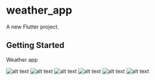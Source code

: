 # weather_app

A new Flutter project.

## Getting Started

Weather app


![alt text](https://github.com/satyaroutray1/weather_app_ysl/blob/master/assets/images/1.jpg?raw=true)
![alt text](https://github.com/satyaroutray1/weather_app_ysl/blob/master/assets/images/2.jpg?raw=true)
![alt text](https://github.com/satyaroutray1/weather_app_ysl/blob/master/assets/images/3.jpg?raw=true)
![alt text](https://github.com/satyaroutray1/weather_app_ysl/blob/master/assets/images/4.jpg?raw=true)
![alt text](https://github.com/satyaroutray1/weather_app_ysl/blob/master/assets/images/5.jpg?raw=true)
![alt text](https://github.com/satyaroutray1/weather_app_ysl/blob/master/assets/images/6.jpg?raw=true)